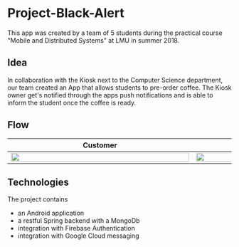 # Project-Black-Alert

This app was created by a team of 5 students during the practical course "Mobile and Distributed Systems" at LMU in summer 2018.

## Idea

In collaboration with the Kiosk next to the Computer Science department, our team created an App that allows students to pre-order coffee.
The Kiosk owner get's notified through the apps push notifications and is able to inform the student once the coffee is ready.

## Flow

| Customer      | Vendor        |
| ------------- | ------------- |
| <img src="https://user-images.githubusercontent.com/15627894/58765303-182ed880-8572-11e9-8d44-771e11759924.gif" data-canonical-src="https://user-images.githubusercontent.com/15627894/58765303-182ed880-8572-11e9-8d44-771e11759924.gif" width="400" height="100%" />  | <img src="https://user-images.githubusercontent.com/15627894/58765304-18c76f00-8572-11e9-8482-e6d539a40adf.gif" data-canonical-src="https://user-images.githubusercontent.com/15627894/58765304-18c76f00-8572-11e9-8482-e6d539a40adf.gif" width="400" height="100%" />  |







## Technologies

The project contains

* an Android application
* a restful Spring backend with a MongoDb
* integration with Firebase Authentication
* integration with Google Cloud messaging
